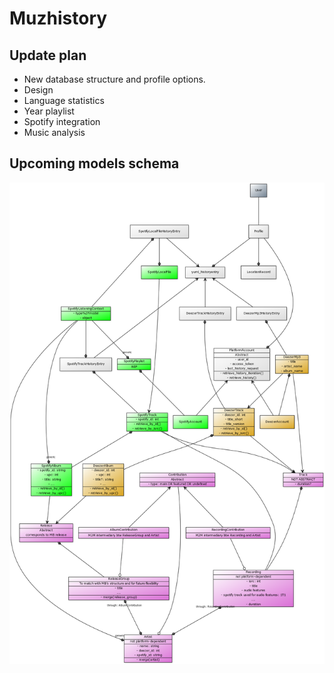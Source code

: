 # Muzhistory

## Update plan
- New database structure and profile options.
- Design
- Language statistics
- Year playlist
- Spotify integration
- Music analysis

## Upcoming models schema

![Models class uml](docs/models_class_uml.png)
